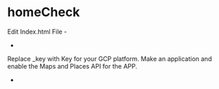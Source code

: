 
# homeCheck

Edit Index.html File - 
- <script type="text/javascript" src="https://maps.googleapis.com/maps/api/js?key=_key&libraries=places"></script>
Replace _key with Key for your GCP platform. Make an application and enable the Maps and Places API for the APP. 

- <script src="https://www.paypal.com/sdk/js?client-id=_key&currency=EUR">
Replace _key with the Paypal Id.
  
- Inside main.js 
```sh
const config = {
    country: "US",
    currency: "eur",
    paymentMethods: ["card", "sepa_debit"],
    stripeCountry: "DE",
    stripePublishableKey: "_key"  ( Replace _key with Stripe Public Key, not your secret )  
  }
  ```
  
  
- From within - server/main.js
const stripe = require("stripe")("_secret"); ( Replace _secret with the Stripe secret key - This is on server side

> The frontend is written with JQuery, HTML5, CSS, Bootstrap 3 and Toastr.
> The backend is written in Node.js with a Express server. ( If you have a backend written in some other language, replicating the functionalityy of backend here, you > would need to replace the appropriate URLs in main.js ( in project root ), essentially replacing "http://localhost:3000/" with your URL.

- Uses the PaymentIntent API from Stripe and not the older version.

# Server

- Navigate to folder.
- npm install ( Node must be installed for this )
- cd server
- node main.js
